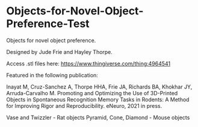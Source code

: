 # Objects-for-Novel-Object-Preference-Test

Objects for novel object preference.

Designed by Jude Frie and Hayley Thorpe.

Access .stl files here: https://www.thingiverse.com/thing:4964541

Featured in the following publication:

Inayat M, Cruz-Sanchez A, Thorpe HHA, Frie JA, Richards BA, Khokhar JY, Arruda-Carvalho M. Promoting and Optimizing the Use of 3D-Printed Objects in Spontaneous Recognition Memory Tasks in Rodents: A Method for Improving Rigor and Reproducibility. eNeuro, 2021 in press.

Vase and Twizzler - Rat objects Pyramid, Cone, Diamond - Mouse objects

